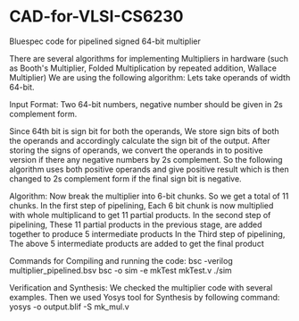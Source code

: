 # CAD-for-VLSI-CS6230
Bluespec code for pipelined signed 64-bit multiplier

There are several algorithms for implementing Multipliers in hardware (such as Booth's Multiplier, Folded Multiplication by repeated addition, Wallace Multiplier)
We are using the following algorithm:
Lets take operands of width 64-bit.

Input Format: Two 64-bit numbers, negative number should be given in 2s complement form.

Since 64th bit is sign bit for both the operands, We store sign bits of both the operands and accordingly calculate the sign bit of the output.
After storing the signs of operands, we convert the operands in to positive version if there any negative numbers by 2s complement. So the following algorithm uses both positive operands and give positive result which is then changed to 2s complement form if the final sign bit is negative.

Algorithm:
Now break the multiplier into 6-bit chunks. So we get a total of 11 chunks.
In the first step of pipelining, Each 6 bit chunk is now multiplied with whole multiplicand to get 11 partial products.
In the second step of pipelining, These 11 partial products in the previous stage, are added together to produce 5 intermediate products
In the Third step of pipelining, The above 5 intermediate products are added to get the final product

Commands for Compiling and running the code:
bsc -verilog multiplier_pipelined.bsv
bsc -o sim -e mkTest mkTest.v
./sim

Verification and Synthesis:
We checked the multiplier code with several examples. 
Then we used Yosys tool for Synthesis by following command:
yosys -o output.blif -S mk_mul.v
